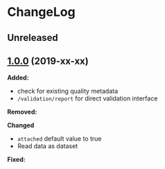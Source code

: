 # ChangeLog

## Unreleased

## [1.0.0](https://gitlab.fokus.fraunhofer.de/viaduct/piveau-transforming-js/tags/1.0.0) (2019-xx-xx)

**Added:**
* check for existing quality metadata
* `/validation/report` for direct validation interface
  
**Removed:**

**Changed**
* `attached` default value to true
* Read data as dataset
 
**Fixed:**
